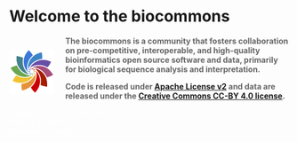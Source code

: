 # Welcome to the biocommons

<div style="display: grid; grid-template-columns: 1fr 5fr; grid-gap: 20px; place-items: center;">

  <div style="align: center">
    <img src="images/logo.svg">
  </div>

  <div style="color: #666;">
    <b>The biocommons is a community that fosters collaboration on pre-competitive, interoperable, and high-quality bioinformatics open source software and data, primarily for biological sequence analysis and interpretation.
    <p/>
    Code is released under <a href="https://opensource.org/licenses/Apache-2.0">Apache License v2</a> and data are released under the <a href="https://creativecommons.org/licenses/by/4.0/">Creative Commons CC-BY 4.0 license</a>.</b>
  </div>
</div>

<div style="color: #fff; font-size: small">
  commit: {{ git.short_commit }}
  <br/>date: {{ git.date }}
  <br/>deployed: {{ now() }}
</div>
